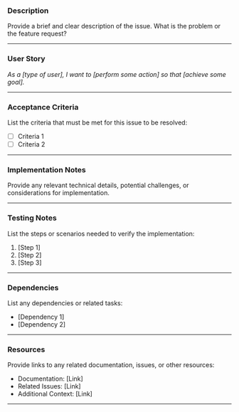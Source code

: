 ### Description
Provide a brief and clear description of the issue. What is the problem or the feature request?

---

### User Story
_As a [type of user], I want to [perform some action] so that [achieve some goal]._  

---

### Acceptance Criteria
List the criteria that must be met for this issue to be resolved:
- [ ] Criteria 1
- [ ] Criteria 2

---

### Implementation Notes
Provide any relevant technical details, potential challenges, or considerations for implementation.

---

### Testing Notes
List the steps or scenarios needed to verify the implementation:
1. [Step 1]
2. [Step 2]
3. [Step 3]

---

### Dependencies
List any dependencies or related tasks:
- [Dependency 1]
- [Dependency 2]

---

### Resources
Provide links to any related documentation, issues, or other resources:
- Documentation: [Link]
- Related Issues: [Link]
- Additional Context: [Link]

---
